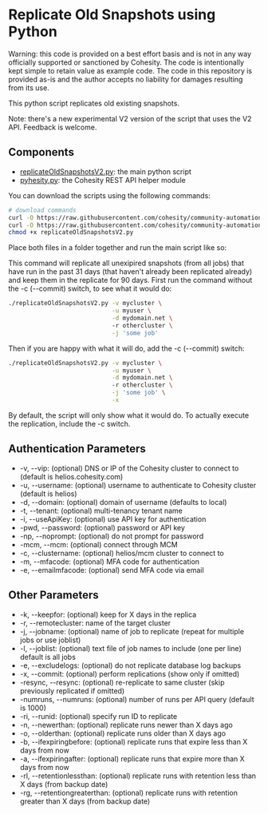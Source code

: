 # Replicate Old Snapshots using Python

Warning: this code is provided on a best effort basis and is not in any way officially supported or sanctioned by Cohesity. The code is intentionally kept simple to retain value as example code. The code in this repository is provided as-is and the author accepts no liability for damages resulting from its use.

This python script replicates old existing snapshots.

Note: there's a new experimental V2 version of the script that uses the V2 API. Feedback is welcome.

## Components

* [replicateOldSnapshotsV2.py](https://raw.githubusercontent.com/cohesity/community-automation-samples/main/python/replicateOldSnapshotsV2/replicateOldSnapshotsV2.py): the main python script
* [pyhesity.py](https://raw.githubusercontent.com/cohesity/community-automation-samples/main/python/pyhesity/pyhesity.py): the Cohesity REST API helper module

You can download the scripts using the following commands:

```bash
# download commands
curl -O https://raw.githubusercontent.com/cohesity/community-automation-samples/main/python/replicateOldSnapshotsV2/replicateOldSnapshotsV2.py
curl -O https://raw.githubusercontent.com/cohesity/community-automation-samples/main/python/pyhesity.py
chmod +x replicateOldSnapshotsV2.py

```

Place both files in a folder together and run the main script like so:

This command will replicate all unexipired snapshots (from all jobs) that have run in the past 31 days (that haven't already been replicated already) and keep them in the replicate for 90 days. First run the command without the -c (--commit) switch, to see what it would do:

```bash
./replicateOldSnapshotsV2.py -v mycluster \
                             -u myuser \
                             -d mydomain.net \ 
                             -r othercluster \
                             -j 'some job'
```

Then if you are happy with what it will do, add the -c (--commit) switch:

```bash
./replicateOldSnapshotsV2.py -v mycluster \
                             -u myuser \
                             -d mydomain.net \ 
                             -r othercluster \
                             -j 'some job' \
                             -x
```

By default, the script will only show what it would do. To actually execute the replication, include the -c switch.

## Authentication Parameters

* -v, --vip: (optional) DNS or IP of the Cohesity cluster to connect to (default is helios.cohesity.com)
* -u, --username: (optional) username to authenticate to Cohesity cluster (default is helios)
* -d, --domain: (optional) domain of username (defaults to local)
* -t, --tenant: (optional) multi-tenancy tenant name
* -i, --useApiKey: (optional) use API key for authentication
* -pwd, --password: (optional) password or API key
* -np, --noprompt: (optional) do not prompt for password
* -mcm, --mcm: (optional) connect through MCM
* -c, --clustername: (optional) helios/mcm cluster to connect to
* -m, --mfacode: (optional) MFA code for authentication
* -e, --emailmfacode: (optional) send MFA code via email

## Other Parameters

* -k, --keepfor: (optional) keep for X days in the replica
* -r, --remotecluster: name of the target cluster
* -j, --jobname: (optional) name of job to replicate (repeat for multiple jobs or use joblist)
* -l, --joblist: (optional) text file of job names to include (one per line) default is all jobs
* -e, --excludelogs: (optional) do not replicate database log backups
* -x, --commit: (optional) perform replications (show only if omitted)
* -resync, --resync: (optional) re-replicate to same cluster (skip previously replicated if omitted)
* -numruns, --numruns: (optional) number of runs per API query (default is 1000)
* -ri, --runid: (optional) specify run ID to replicate
* -n, --newerthan: (optional) replicate runs newer than X days ago
* -o, --olderthan: (optional) replicate runs older than X days ago
* -b, --ifexpiringbefore: (optional) replicate runs that expire less than X days from now
* -a, --ifexpiringafter: (optional) replicate runs that expire more than X days from now
* -rl, --retentionlessthan: (optional) replicate runs with retention less than X days (from backup date)
* -rg, --retentiongreaterthan: (optional) replicate runs with retention greater than X days (from backup date)
